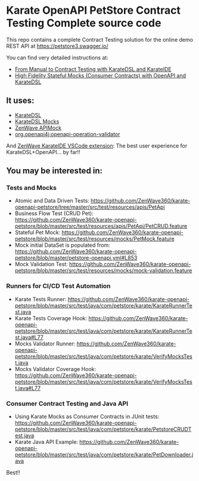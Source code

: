 # Karate OpenAPI PetStore Contract Testing Complete source code

This repo contains a complete Contract Testing solution for the online demo REST API at https://petstore3.swagger.io/

You can find very detailed instructions at:

- [From Manual to Contract Testing with KarateDSL and KarateIDE](https://medium.com/@ivangsa/from-manual-to-contract-testing-with-karatedsl-and-karateide-i-5884f1732680)
- [High Fidelity Stateful Mocks (Consumer Contracts) with OpenAPI and KarateDSL](https://medium.com/@ivangsa/high-fidelity-stateful-mocks-consumer-contracts-with-openapi-and-karatedsl-85a7f31cf84e)

## It uses:

- [KarateDSL](https://github.com/karatelabs/karate)
- [KarateDSL Mocks](https://github.com/karatelabs/karate/tree/master/karate-netty#server-life-cycle)
- [ZenWave APIMock](https://github.com/ZenWave360/zenwave-apimock)
- [org.openapi4j:openapi-operation-validator](https://www.openapi4j.org/operation-validator.html)

And [ZenWave KarateIDE VSCode extension](https://marketplace.visualstudio.com/items?itemName=KarateIDE.karate-ide): The best user experience for KarateDSL+OpenAPI... by far!!

## You may be interested in:

### Tests and Mocks

- Atomic and Data Driven Tests: https://github.com/ZenWave360/karate-openapi-petstore/tree/master/src/test/resources/apis/PetApi
- Business Flow Test (CRUD Pet): https://github.com/ZenWave360/karate-openapi-petstore/blob/master/src/test/resources/apis/PetApi/PetCRUD.feature
- Stateful Pet Mock: https://github.com/ZenWave360/karate-openapi-petstore/blob/master/src/test/resources/mocks/PetMock.feature
- Mock initial DataSet is populated from: https://github.com/ZenWave360/karate-openapi-petstore/blob/master/petstore-openapi.yml#L853
- Mock Validation Test: https://github.com/ZenWave360/karate-openapi-petstore/blob/master/src/test/resources/mocks/mock-validation.feature

### Runners for CI/CD Test Automation

- Karate Tests Runner: https://github.com/ZenWave360/karate-openapi-petstore/blob/master/src/test/java/com/petstore/karate/KarateRunnerTest.java
- Karate Tests Coverage Hook: https://github.com/ZenWave360/karate-openapi-petstore/blob/master/src/test/java/com/petstore/karate/KarateRunnerTest.java#L77
- Mocks Validator Runner: https://github.com/ZenWave360/karate-openapi-petstore/blob/master/src/test/java/com/petstore/karate/VerifyMocksTest.java
- Mocks Validator Coverage Hook: https://github.com/ZenWave360/karate-openapi-petstore/blob/master/src/test/java/com/petstore/karate/VerifyMocksTest.java#L77

### Consumer Contract Testing and Java API

- Using Karate Mocks as Consumer Contracts in JUnit tests: https://github.com/ZenWave360/karate-openapi-petstore/blob/master/src/test/java/com/petstore/karate/PetstoreCRUDTest.java
- Karate Java API Example: https://github.com/ZenWave360/karate-openapi-petstore/blob/master/src/test/java/com/petstore/karate/PetDownloader.java

Best!!
